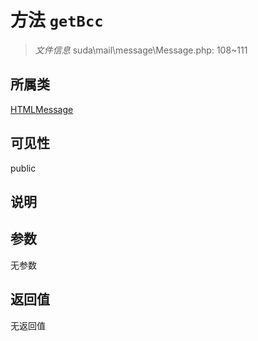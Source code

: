 # 方法 `getBcc`

> *文件信息* suda\mail\message\Message.php: 108~111

## 所属类 

[HTMLMessage](../HTMLMessage.md)

## 可见性

public

## 说明



## 参数


无参数


## 返回值

无返回值
